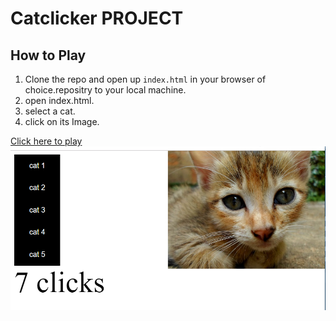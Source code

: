 # Catclicker PROJECT


## How to Play

1. Clone the repo and open up `index.html` in your browser of choice.repositry to your local machine.
2. open index.html.
3. select a cat.
4. click on its Image.

[Click here to play](https://mahmedtony73.github.io/catclicker/)
![game preview](perview.PNG "game preview")
